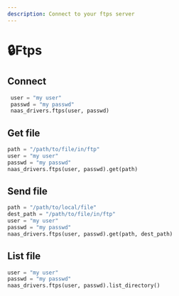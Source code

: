 ```yaml
---
description: Connect to your ftps server
---
```


# 🔒Ftps

## Connect

```python
 user = "my user"
 passwd = "my passwd"
 naas_drivers.ftps(user, passwd)
```

## Get file

```python
path = "/path/to/file/in/ftp"
user = "my user"
passwd = "my passwd"
naas_drivers.ftps(user, passwd).get(path)
```

## Send file

```python
path = "/path/to/local/file"
dest_path = "/path/to/file/in/ftp"
user = "my user"
passwd = "my passwd"
naas_drivers.ftps(user, passwd).get(path, dest_path)
```

## List file

```python
user = "my user"
passwd = "my passwd"
naas_drivers.ftps(user, passwd).list_directory()
```

